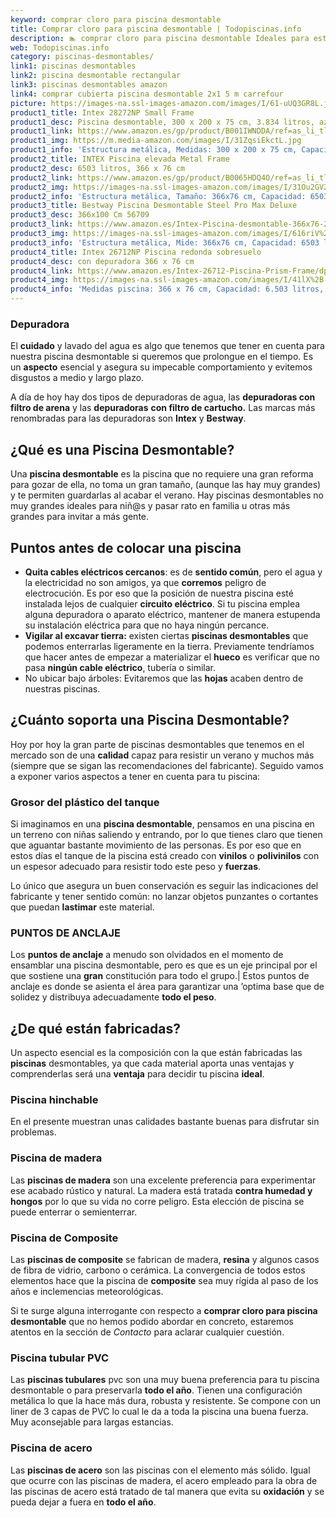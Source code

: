 ```yaml
---
keyword: comprar cloro para piscina desmontable
title: Comprar cloro para piscina desmontable | Todopiscinas.info
description: 🏊 comprar cloro para piscina desmontable Ideales para este verano 2021. Aquí puedes comprar comprar cloro para piscina desmontable y comparar con otras similares. No dejes escapar comprar cloro para piscina desmontable a un precio realmente tentador.
web: Todopiscinas.info
category: piscinas-desmontables/
link1: piscinas desmontables
link2: piscina desmontable rectangular
link3: piscinas desmontables amazon
link4: comprar cubierta piscina desmontable 2x1 5 m carrefour
picture: https://images-na.ssl-images-amazon.com/images/I/61-uUQ3GR8L.jpg
product1_title: Intex 28272NP Small Frame
product1_desc: Piscina desmontable, 300 x 200 x 75 cm, 3.834 litros, azul
product1_link: https://www.amazon.es/gp/product/B001IWNDDA/ref=as_li_tl?ie=UTF8&camp=3638&creative=24630&creativeASIN=B001IWNDDA&linkCode=as2&tag=todopiscinas0e-21&linkId=25b9d647487c889cb6ef56ed63f50ca1
product1_img: https://m.media-amazon.com/images/I/31ZqsiEkctL.jpg
product1_info: 'Estructura metálica, Medidas: 300 x 200 x 75 cm, Capacidad: 3.834 litros, Para 6 personas (+ 6 años), Fácil montaje, Forma rectangular'
product2_title: INTEX Piscina elevada Metal Frame
product2_desc: 6503 litros, 366 x 76 cm
product2_link: https://www.amazon.es/gp/product/B0065HDQ4O/ref=as_li_tl?ie=UTF8&camp=3638&creative=24630&creativeASIN=B0065HDQ4O&linkCode=as2&tag=todopiscinas0e-21&linkId=ed2430e3ba564d3527ee103df33ed7b3
product2_img: https://images-na.ssl-images-amazon.com/images/I/31Ou2GV2SAL.jpg
product2_info: 'Estructura metálica, Tamaño: 366x76 cm, Capacidad: 6503 litros, Forma circular, De 4 a 7 personas (+6 años)'
product3_title: Bestway Piscina Desmontable Steel Pro Max Deluxe
product3_desc: 366x100 Cm 56709
product3_link: https://www.amazon.es/Intex-Piscina-desmontable-366x76-28210NP/dp/B0065HDQ4O?__mk_es_ES=%C3%85M%C3%85%C5%BD%C3%95%C3%91&crid=25UQGV9HG2INI&dchild=1&keywords=piscinas+desmontables&qid=1615854176&sprefix=piscinas+dem%2Caps%2C201&sr=8-5&linkCode=ll1&tag=todopiscinas0e-21&linkId=34f200977c6cbaab1f3f4d9ac0e64755&language=es_ES&ref_=as_li_ss_tl
product3_img: https://images-na.ssl-images-amazon.com/images/I/616riV%2BiY3L.jpg
product3_info: 'Estructura metálica, Mide: 366x76 cm, Capacidad: 6503 litros, De 4 a 7 personas mayores de 6 años, Forma circular, Tecnología Super-Tough'
product4_title: Intex 26712NP Piscina redonda sobresuelo
product4_desc: con depuradora 366 x 76 cm
product4_link: https://www.amazon.es/Intex-26712-Piscina-Prism-Frame/dp/B07FB823GL?__mk_es_ES=%C3%85M%C3%85%C5%BD%C3%95%C3%91&dchild=1&keywords=piscinas+desmontables+con+depuradora&qid=1615936418&sr=8-5&linkCode=ll1&tag=todopiscinas0e-21&linkId=d98699de7830cd471766fa1daa36de34&language=es_ES&ref_=as_li_ss_tl
product4_img: https://images-na.ssl-images-amazon.com/images/I/41lX%2B-YpibL.jpg
product4_info: 'Medidas piscina: 366 x 76 cm, Capacidad: 6.503 litros, Incluye depuradora de cartucha A, Lona resistente triple capa'
---
```




### Depuradora

El **cuidado** y lavado del agua es algo que tenemos que tener en cuenta para nuestra piscina desmontable si queremos que prolongue en el tiempo. Es un **aspecto** esencial y asegura su impecable comportamiento y evitemos disgustos a medio y largo plazo.

A día de hoy hay dos tipos de depuradoras de agua, las **depuradoras con filtro de arena** y  las **depuradoras** **con filtro de cartucho.** Las marcas más renombradas para las depuradoras son **Intex** y **Bestway**.

<brand-panel :title=product1_title :desc=product1_desc :img=product1_img :link=product1_link></brand-panel>
## ¿Qué es una Piscina Desmontable?

Una **piscina desmontable** es la piscina que no requiere una gran reforma para gozar de ella, no toma un gran tamaño, (aunque las hay muy grandes) y te permiten guardarlas al acabar el verano. Hay piscinas desmontables no muy grandes ideales para niñ@s y pasar rato en familia u otras más grandes para invitar a más gente.

<external-banner></external-banner>



## Puntos antes de colocar una piscina



*   **Quita cables eléctricos cercanos**: es de **sentido común**, pero el agua y la electricidad no son amigos, ya que **corremos** peligro de electrocución. Es por eso que la posición de nuestra piscina esté instalada lejos de cualquier **circuito eléctrico**. Si tu piscina emplea alguna depuradora o aparato eléctrico, mantener de manera estupenda su instalación eléctrica para que no haya ningún percance.
*   **Vigilar al excavar tierra:** existen ciertas **piscinas desmontables** que podemos enterrarlas ligeramente en la tierra. Previamente tendríamos que hacer antes de empezar a materializar el **hueco** es verificar que no pasa **ningún cable eléctrico**, tubería o similar.
*   No ubicar bajo árboles: Evitaremos que las **hojas** acaben dentro de nuestras piscinas.

<stats-list :link1=link1 :link2=link2 :link3=link3 :link4=link4 :category=category></stats-list>


## ¿Cuánto soporta una Piscina Desmontable?

Hoy por hoy la gran parte de piscinas desmontables que tenemos en el mercado son de una **calidad** capaz para resistir un verano y muchos más (siempre que se sigan las recomendaciones del fabricante). Seguido vamos a exponer varios aspectos a tener en cuenta para tu piscina:


### Grosor del plástico del tanque

Si imaginamos en una **piscina desmontable**, pensamos en una piscina en un terreno con niñas saliendo y entrando, por lo que tienes claro que tienen que aguantar bastante movimiento de las personas. Es por eso que en estos días el tanque de la piscina está creado con **vinilos** o **polivinilos** con un espesor adecuado para resistir todo este peso y **fuerzas**.

Lo único que asegura un	 buen conservación es seguir las indicaciones del fabricante y tener sentido común: no lanzar objetos punzantes o cortantes que puedan **lastimar** este material.


### PUNTOS DE ANCLAJE

Los **puntos de anclaje** a menudo son olvidados en el momento de ensamblar una piscina desmontable, pero  es que es un eje principal por el que sostiene una **gran** constitución para todo el grupo.| Estos puntos de anclaje es donde se asienta el área para garantizar una ’optima base que de solidez y distribuya adecuadamente **todo el peso**.


## ¿De qué  están fabricadas?

Un aspecto esencial es la composición con la que están fabricadas las **piscinas** desmontables, ya que cada material aporta unas ventajas y comprenderlas  será una **ventaja** para decidir tu piscina **ideal**.


### Piscina hinchable

 En el presente muestran unas calidades bastante buenas para disfrutar sin problemas.


### Piscina de madera

Las **piscinas de madera** son una excelente preferencia para experimentar ese acabado rústico y natural. La madera está tratada **contra humedad y hongos** por lo que su vida no corre peligro. Esta elección de piscina se puede enterrar o semienterrar.


### Piscina de Composite

Las **piscinas de composite** se fabrican de madera, **resina** y algunos casos de fibra de vidrio, carbono o cerámica. La convergencia de todos estos elementos hace que la piscina de **composite** sea muy rígida al paso de los años e inclemencias meteorológicas.

Si te surge alguna interrogante con respecto a **comprar cloro para piscina desmontable** que no hemos podido abordar en concreto, estaremos atentos en la sección de _Contacto_ para aclarar cualquier cuestión.


### Piscina tubular PVC

Las **piscinas tubulares** pvc son una muy buena preferencia para tu piscina desmontable o para preservarla **todo el año**. Tienen una configuración metálica lo que la hace más dura, robusta y resistente. Se compone con un liner de 3 capas de PVC lo cual le da a toda la piscina una buena fuerza. Muy aconsejable para largas estancias.


### Piscina de acero

Las **piscinas de acero** son las piscinas con el elemento más sólido. Igual que ocurre con las piscinas de madera, el acero empleado para la obra de las piscinas de acero está tratado de tal manera que evita su **oxidación** y se pueda dejar a fuera en **todo el año**.